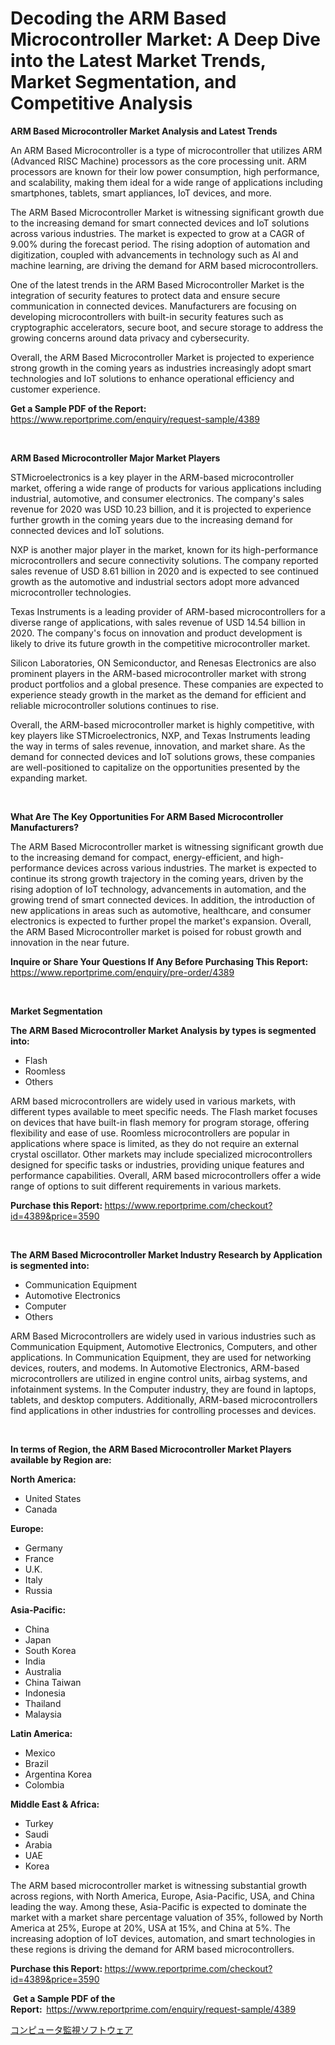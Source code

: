 <p><h1>Decoding the ARM Based Microcontroller Market: A Deep Dive into the Latest Market Trends, Market Segmentation, and Competitive Analysis</h1></p><p><strong>ARM Based Microcontroller Market Analysis and Latest Trends</strong></p>
<p><p>An ARM Based Microcontroller is a type of microcontroller that utilizes ARM (Advanced RISC Machine) processors as the core processing unit. ARM processors are known for their low power consumption, high performance, and scalability, making them ideal for a wide range of applications including smartphones, tablets, smart appliances, IoT devices, and more.</p><p>The ARM Based Microcontroller Market is witnessing significant growth due to the increasing demand for smart connected devices and IoT solutions across various industries. The market is expected to grow at a CAGR of 9.00% during the forecast period. The rising adoption of automation and digitization, coupled with advancements in technology such as AI and machine learning, are driving the demand for ARM based microcontrollers.</p><p>One of the latest trends in the ARM Based Microcontroller Market is the integration of security features to protect data and ensure secure communication in connected devices. Manufacturers are focusing on developing microcontrollers with built-in security features such as cryptographic accelerators, secure boot, and secure storage to address the growing concerns around data privacy and cybersecurity.</p><p>Overall, the ARM Based Microcontroller Market is projected to experience strong growth in the coming years as industries increasingly adopt smart technologies and IoT solutions to enhance operational efficiency and customer experience.</p></p>
<p><strong>Get a Sample PDF of the Report:&nbsp;</strong> <a href="https://www.reportprime.com/enquiry/request-sample/4389">https://www.reportprime.com/enquiry/request-sample/4389</a></p>
<p>&nbsp;</p>
<p><strong>ARM Based Microcontroller Major Market Players</strong></p>
<p><p>STMicroelectronics is a key player in the ARM-based microcontroller market, offering a wide range of products for various applications including industrial, automotive, and consumer electronics. The company's sales revenue for 2020 was USD 10.23 billion, and it is projected to experience further growth in the coming years due to the increasing demand for connected devices and IoT solutions.</p><p>NXP is another major player in the market, known for its high-performance microcontrollers and secure connectivity solutions. The company reported sales revenue of USD 8.61 billion in 2020 and is expected to see continued growth as the automotive and industrial sectors adopt more advanced microcontroller technologies.</p><p>Texas Instruments is a leading provider of ARM-based microcontrollers for a diverse range of applications, with sales revenue of USD 14.54 billion in 2020. The company's focus on innovation and product development is likely to drive its future growth in the competitive microcontroller market.</p><p>Silicon Laboratories, ON Semiconductor, and Renesas Electronics are also prominent players in the ARM-based microcontroller market with strong product portfolios and a global presence. These companies are expected to experience steady growth in the market as the demand for efficient and reliable microcontroller solutions continues to rise.</p><p>Overall, the ARM-based microcontroller market is highly competitive, with key players like STMicroelectronics, NXP, and Texas Instruments leading the way in terms of sales revenue, innovation, and market share. As the demand for connected devices and IoT solutions grows, these companies are well-positioned to capitalize on the opportunities presented by the expanding market.</p></p>
<p>&nbsp;</p>
<p><strong>What Are The Key Opportunities For ARM Based Microcontroller Manufacturers?</strong></p>
<p><p>The ARM Based Microcontroller market is witnessing significant growth due to the increasing demand for compact, energy-efficient, and high-performance devices across various industries. The market is expected to continue its strong growth trajectory in the coming years, driven by the rising adoption of IoT technology, advancements in automation, and the growing trend of smart connected devices. In addition, the introduction of new applications in areas such as automotive, healthcare, and consumer electronics is expected to further propel the market's expansion. Overall, the ARM Based Microcontroller market is poised for robust growth and innovation in the near future.</p></p>
<p><strong>Inquire or Share Your Questions If Any Before Purchasing This Report:</strong> <a href="https://www.reportprime.com/enquiry/pre-order/4389">https://www.reportprime.com/enquiry/pre-order/4389</a></p>
<p>&nbsp;</p>
<p><strong>Market Segmentation</strong></p>
<p><strong>The ARM Based Microcontroller Market Analysis by types is segmented into:</strong></p>
<p><ul><li>Flash</li><li>Roomless</li><li>Others</li></ul></p>
<p><p>ARM based microcontrollers are widely used in various markets, with different types available to meet specific needs. The Flash market focuses on devices that have built-in flash memory for program storage, offering flexibility and ease of use. Roomless microcontrollers are popular in applications where space is limited, as they do not require an external crystal oscillator. Other markets may include specialized microcontrollers designed for specific tasks or industries, providing unique features and performance capabilities. Overall, ARM based microcontrollers offer a wide range of options to suit different requirements in various markets.</p></p>
<p><strong>Purchase this Report:&nbsp;</strong><a href="https://www.reportprime.com/checkout?id=4389&price=3590">https://www.reportprime.com/checkout?id=4389&price=3590</a></p>
<p>&nbsp;</p>
<p><strong>The ARM Based Microcontroller Market Industry Research by Application is segmented into:</strong></p>
<p><ul><li>Communication Equipment</li><li>Automotive Electronics</li><li>Computer</li><li>Others</li></ul></p>
<p><p>ARM Based Microcontrollers are widely used in various industries such as Communication Equipment, Automotive Electronics, Computers, and other applications. In Communication Equipment, they are used for networking devices, routers, and modems. In Automotive Electronics, ARM-based microcontrollers are utilized in engine control units, airbag systems, and infotainment systems. In the Computer industry, they are found in laptops, tablets, and desktop computers. Additionally, ARM-based microcontrollers find applications in other industries for controlling processes and devices.</p></p>
<p>&nbsp;</p>
<p><strong>In terms of Region, the ARM Based Microcontroller Market Players available by Region are:</strong></p>
<p>
    <p> <strong> North America: </strong>
        <ul>
            <li>United States</li>
            <li>Canada</li>
        </ul>
        </p> 
    <p> <strong> Europe: </strong>
        <ul>
            <li>Germany</li>
            <li>France</li>
            <li>U.K.</li>
            <li>Italy</li>
            <li>Russia</li>
        </ul>
        </p> 
    <p> <strong> Asia-Pacific: </strong>
        <ul>
            <li>China</li>
            <li>Japan</li>
            <li>South Korea</li>
            <li>India</li>
            <li>Australia</li>
            <li>China Taiwan</li>
            <li>Indonesia</li>
            <li>Thailand</li>
            <li>Malaysia</li>
        </ul>
        </p> 
    <p> <strong> Latin America: </strong>
        <ul>
            <li>Mexico</li>
            <li>Brazil</li>
            <li>Argentina Korea</li>
            <li>Colombia</li>
        </ul>
        </p> 
    <p> <strong> Middle East & Africa: </strong>
        <ul>
            <li>Turkey</li>
            <li>Saudi</li>
            <li>Arabia</li>
            <li>UAE</li>
            <li>Korea</li>
        </ul>
    </p>
    </p>
<p><p>The ARM based microcontroller market is witnessing substantial growth across regions, with North America, Europe, Asia-Pacific, USA, and China leading the way. Among these, Asia-Pacific is expected to dominate the market with a market share percentage valuation of 35%, followed by North America at 25%, Europe at 20%, USA at 15%, and China at 5%. The increasing adoption of IoT devices, automation, and smart technologies in these regions is driving the demand for ARM based microcontrollers.</p></p>
<p><strong>Purchase this Report: </strong><a href="https://www.reportprime.com/checkout?id=4389&price=3590">https://www.reportprime.com/checkout?id=4389&price=3590</a></p>
<p>&nbsp;<strong>Get a Sample PDF of the Report:&nbsp;&nbsp;</strong><a href="https://www.reportprime.com/enquiry/request-sample/4389">https://www.reportprime.com/enquiry/request-sample/4389</a></p>
<p><strong></strong></p>
<p><p><a href="https://github.com/Sophiaard2003/Market-Research-Report-List-1/blob/main/349188115166.md">コンピュータ監視ソフトウェア</a></p></p>